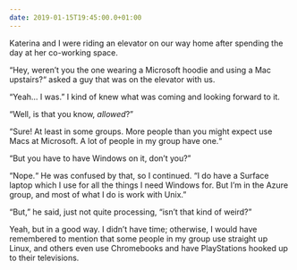 ```yaml
---
date: 2019-01-15T19:45:00.0+01:00
---
```


Katerina and I were riding an elevator on our way home after spending the day at her co-working space.

“Hey, weren’t you the one wearing a Microsoft hoodie and using a Mac upstairs?“ asked a guy that was on the elevator with us.

“Yeah... I was.” I kind of knew what was coming and looking forward to it.

“Well, is that you know, _allowed_?”

“Sure! At least in some groups. More people than you might expect use Macs at Microsoft. A lot of people in my group have one.“

“But you have to have Windows on it, don’t you?”

“Nope.“ He was confused by that, so I continued. “I do have a Surface laptop which I use for all the things I need Windows for. But I’m in the Azure group, and most of what I do is work with Unix.”

“But,” he said, just not quite processing, “isn’t that kind of weird?”

Yeah, but in a good way. I didn’t have time; otherwise, I would have remembered to mention that some people in my group use straight up Linux, and others even use Chromebooks and have PlayStations hooked up to their televisions.
